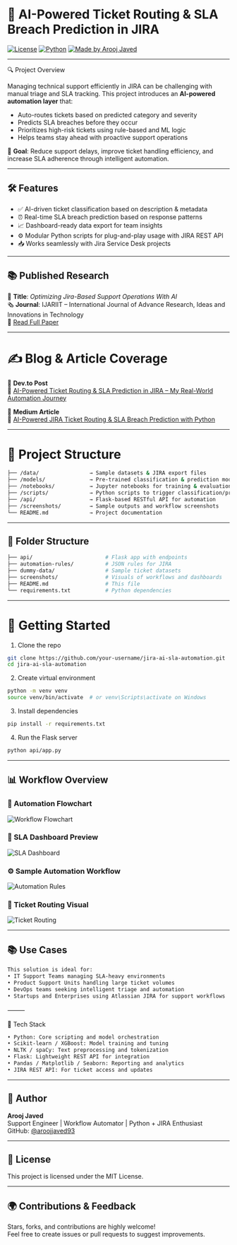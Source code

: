 
# 🧠 AI-Powered Ticket Routing & SLA Breach Prediction in JIRA

[![License](https://img.shields.io/badge/license-MIT-blue.svg)](LICENSE)
[![Python](https://img.shields.io/badge/Python-3.10+-brightgreen.svg)](https://www.python.org/)
[![Made by Arooj Javed](https://img.shields.io/badge/Made%20by-Arooj%20Javed-blueviolet)](#author)

---

 🔍 Project Overview

Managing technical support efficiently in JIRA can be challenging with manual triage and SLA tracking. This project introduces an **AI-powered automation layer** that:

- Auto-routes tickets based on predicted category and severity  
- Predicts SLA breaches before they occur  
- Prioritizes high-risk tickets using rule-based and ML logic  
- Helps teams stay ahead with proactive support operations

🎯 **Goal**: Reduce support delays, improve ticket handling efficiency, and increase SLA adherence through intelligent automation.

---

## 🛠️ Features

- ✅ AI-driven ticket classification based on description & metadata  
- ⏰ Real-time SLA breach prediction based on response patterns  
- 📈 Dashboard-ready data export for team insights  
- ⚙️ Modular Python scripts for plug-and-play usage with JIRA REST API  
- 📥 Works seamlessly with Jira Service Desk projects  

---

## 📚 Published Research

📄 **Title**: *Optimizing Jira-Based Support Operations With AI*  
🗞️ **Journal**: IJARIIT – International Journal of Advance Research, Ideas and Innovations in Technology  
🔗 [Read Full Paper](https://www.ijariit.com/manuscript/optimizing-jira-based-support-operations-with-ai-a-lightweight-framework-for-smart-ticket-routing-and-sla-breach-prediction/)

---

# ✍️ Blog & Article Coverage

📘 **Dev.to Post**  
📝 [AI-Powered Ticket Routing & SLA Prediction in JIRA – My Real-World Automation Journey](https://dev.to/aroojjaved93/ai-powered-ticket-routing-sla-breach-prediction-in-jira-my-real-world-automation-journey-1adb)

📘 **Medium Article**  
📝 [AI-Powered JIRA Ticket Routing & SLA Breach Prediction with Python](https://aroojjaved93.medium.com/ai-powered-jira-ticket-routing-sla-breach-prediction-with-python-d80772a1680c)


---

# 📁 Project Structure

```bash
├── /data/                → Sample datasets & JIRA export files
├── /models/              → Pre-trained classification & prediction models
├── /notebooks/           → Jupyter notebooks for training & evaluation
├── /scripts/             → Python scripts to trigger classification/prediction
├── /api/                 → Flask-based RESTful API for automation
├── /screenshots/         → Sample outputs and workflow screenshots
└── README.md             → Project documentation
```
---

## 📁 Folder Structure

```bash
├── api/                       # Flask app with endpoints
├── automation-rules/          # JSON rules for JIRA
├── dummy-data/                # Sample ticket datasets
├── screenshots/               # Visuals of workflows and dashboards
├── README.md                  # This file
└── requirements.txt           # Python dependencies
```

---

# 🚀 Getting Started

1. Clone the repo  
```bash
git clone https://github.com/your-username/jira-ai-sla-automation.git
cd jira-ai-sla-automation
```

2. Create virtual environment  
```bash
python -m venv venv
source venv/bin/activate  # or venv\Scripts\activate on Windows
```

3. Install dependencies  
```bash
pip install -r requirements.txt
```

4. Run the Flask server  
```bash
python api/app.py
```

---

## 📊 Workflow Overview

### 🔁 Automation Flowchart
![Workflow Flowchart](screenshots/ai_ticket_routing_flowchart.PNG)

### 🧠 SLA Dashboard Preview
![SLA Dashboard](screenshots/sla_dashboard_preview.PNG)

### ⚙️ Sample Automation Workflow
![Automation Rules](screenshots/workflow_automation_example.PNG)

### 🚀 Ticket Routing Visual
![Ticket Routing](screenshots/ai_ticket_routing_screenshot.PNG)

---

## 📚 Use Cases
```bash
This solution is ideal for:
• IT Support Teams managing SLA-heavy environments
• Product Support Units handling large ticket volumes
• DevOps teams seeking intelligent triage and automation
• Startups and Enterprises using Atlassian JIRA for support workflows
```
⸻

🧠 Tech Stack
```bash
• Python: Core scripting and model orchestration
• Scikit-learn / XGBoost: Model training and tuning
• NLTK / spaCy: Text preprocessing and tokenization
• Flask: Lightweight REST API for integration
• Pandas / Matplotlib / Seaborn: Reporting and analytics
• JIRA REST API: For ticket access and updates
```
---

## 📌 Author

**Arooj Javed**  
Support Engineer | Workflow Automator | Python + JIRA Enthusiast  
GitHub: [@aroojjaved93](https://github.com/aroojJaved93)

---

## 📄 License

This project is licensed under the MIT License.

---

## 🌍 Contributions & Feedback

Stars, forks, and contributions are highly welcome!  
Feel free to create issues or pull requests to suggest improvements.
